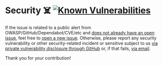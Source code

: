 # Security ☠️ [![Known Vulnerabilities][2]][1]

If the issue is related to a public alert from OWASP/GitHub/Dependabot/CVE/etc
and [does not already have an open issue][3], feel free to [open a new
issue][4]. Otherwise, please report any security vulnerability or other
security-related incident or sensitive subject to us [via private vulnerability
disclosure through GitHub][5] or, if that fails, [via email][6].

Thank you for your contribution!

[1]: https://snyk.io/test/github/Xunnamius/test-utils
[2]: https://snyk.io/test/github/Xunnamius/test-utils/badge.svg
[3]: https://github.com/Xunnamius/test-utils/issues?q=
[4]: https://github.com/Xunnamius/test-utils/issues/new/choose
[5]:
  https://docs.github.com/en/code-security/security-advisories/guidance-on-reporting-and-writing-information-about-vulnerabilities/privately-reporting-a-security-vulnerability#privately-reporting-a-security-vulnerability
[6]:
  mailto:security@ergodark.com?subject=ALERT%3A%20SECURITY%20INCIDENT%3A%20%28five%20word%20summary%29
